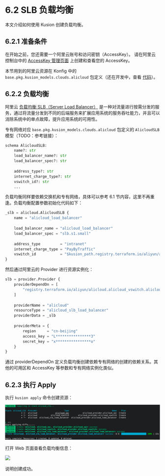 # 6.2 SLB 负载均衡

本文介绍如何使用 Kusion 创建负载均衡。

<!--
https://help.aliyun.com/document_detail/111830.html
https://help.aliyun.com/document_detail/111634.html
-->

## 6.2.1 准备条件

在开始之前，您还需要一个阿里云账号和访问密钥（AccessKey）。 请在阿里云控制台中的 [AccessKey 管理页面](https://usercenter.console.aliyun.com/?spm=a2c4g.11186623.0.0.12321153zTjLcm#/manage/ak) 上创建和查看您的 AccessKey。

本节用到的阿里云资源在 Konfig 中的 `base.pkg.kusion_models.clouds.alicloud` 包定义（还在开发中，查看 [代码](https://github.com/KusionStack/konfig/tree/dev/yuanyi/add_aliyun_and_aws/base/pkg/kusion_models/clouds/alicloud)）。

## 6.2.2 负载均衡

阿里云 [负载均衡 SLB（Server Load Balancer）](https://help.aliyun.com/product/27537.html) 是一种对流量进行按需分发的服务，通过将流量分发到不同的后端服务来扩展应用系统的服务吞吐能力，并且可以消除系统中的单点故障，提升应用系统的可用性。

专有网络对应 `base.pkg.kusion_models.clouds.alicloud` 包定义的 `AlicloudSLB` 模型（TODO：参考链接）：

```py
schema AlicloudSLB:
    name?: str
    load_balancer_name?: str
    load_balancer_spec?: str

    address_type?: str
    internet_charge_type?: str
    vswitch_id?: str
    ...
```

负载均衡同样要依赖交换机和专有网络，具体可以参考 6.1 节内容，这里不再重逢。负载均衡配置参数初始化代码如下：

```py
_slb = alicloud.AlicloudSLB {
    name = "alicloud_load_balancer"

    load_balancer_name = "alicloud_load_balancer"
    load_balancer_spec = "slb.s1.small"

    address_type         = "intranet"
    internet_charge_type = "PayByTraffic"
    vswitch_id           = "$kusion_path.registry.terraform.io/aliyun/alicloud.alicloud_vswitch.alicloud_provider.alicloud_vswitch.id"
}
```

然后通过阿里云的 Provider 进行资源实例化：

```py
slb = provider.Provider {
    providerDependOn = [
        "registry.terraform.io/aliyun/alicloud.alicloud_vswitch.alicloud_provider.alicloud_vswitch"
    ]

    providerName = "alicloud"
    resourceType = "alicloud_slb_load_balancer"
    providerData = _slb

    providerMeta = {
        region     = "cn-beijing"
        access_key = "L****************3"
        secret_key = "x****************o"
    }
}
```

通过 providerDependOn 定义负载均衡创建依赖专有网络的创建的依赖关系。其他的可用区和 AccessKey 等参数和专有网络实例化类似。

## 6.2.3 执行 Apply

执行 `kusion apply` 命令创建资源：

![](../images/ch6.2-alicloud_slb_apply_console.png)

打开 Web 页面查看负载均衡信息：

![](../images/ch6.2-alicloud_slb_apply_web.png)

说明创建成功。
